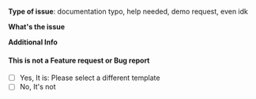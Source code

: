 **Type of issue**: documentation typo, help needed, demo request, even idk

**What's the issue**

**Additional Info**

#### This is not a Feature request or Bug report
- [ ] Yes, It is: Please select a different template
- [ ] No, It's not
